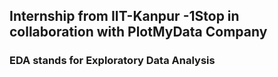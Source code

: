 ## Internship from IIT-Kanpur -1Stop in collaboration with PlotMyData Company 

### EDA stands for Exploratory Data Analysis
